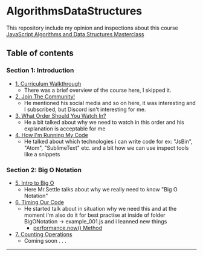 # AlgorithmsDataStructures

This repository include my opinion and inspections about this course [JavaScript Algorithms and Data Structures Masterclass](https://www.udemy.com/course/js-algorithms-and-data-structures-masterclass/?couponCode=JUST4U02223)

## Table of contents
### Section 1: Introduction

- [1. Curriculum Walkthrough](https://www.udemy.com/course/js-algorithms-and-data-structures-masterclass/learn/lecture/8344040#content)
    - There was a brief overview of the course here, I skipped it.
- [2. Join The Community!](https://www.udemy.com/course/js-algorithms-and-data-structures-masterclass/learn/lecture/35421946#content)
    - He mentioned his social media and so on here, it was interesting and I subscribed, but Discord isn't interesting for me.
- [3. What Order Should You Watch In?](https://www.udemy.com/course/js-algorithms-and-data-structures-masterclass/learn/lecture/8344034#content)
  - He a bit talked about why we need to watch in this order and his explanation is acceptable for me
- [4. How I'm Running My Code](https://www.udemy.com/course/js-algorithms-and-data-structures-masterclass/learn/lecture/9816126#content)
    - He talked about which technologies i can write code for ex: "JsBin", "Atom", "SublimeText" etc. and a bit how we can use inspect tools like a snippets

### Section 2: Big O Notation

- [5. Intro to Big O](https://www.udemy.com/course/js-algorithms-and-data-structures-masterclass/learn/lecture/8344044#content)
    - Here Mr.Settle talks about why we really need to know "Big O Notation"
- [6. Timing Our Code](https://www.udemy.com/course/js-algorithms-and-data-structures-masterclass/learn/lecture/8344046#content)
    - He started talk about in situation why we need this and at the moment i'm also do it for best practise at inside of folder BigONotation -> example_001.js and i leanned new things
      - [performance.now() Method](https://www.geeksforgeeks.org/javascript-performance-now-method/)
- [7. Counting Operations](https://www.udemy.com/course/js-algorithms-and-data-structures-masterclass/learn/lecture/8344048#content)
    - Coming soon . . .














------------------------------------------------------------------
<!-- 
![](./design/desktop-design.png)

### Links

- [Solution URL](https://github.com/RaviHamidov/FyloLandingPage)
- [Live Site URL](https://ravihamidov.github.io/FyloLandingPage/)

## My process

### Built with

- Pattern Sass 7 in 1 pattern `Fixed it for MySelf`


- My SASS Folder Structure (for this Project)
  - css
    - main.css
  - sass 
    - base
      - _reset.scss
      - _typography.scss
    - abstarcts
      - _colors.scss
      - _mixins.scss
      - _variables.scss
    - layout
      - _borders.scss
      - _flex.scss
      - _grid.scss
      - _margins.scss
      - _paddings.scss
      - _positions.

- Website - [TheHamidov42]( thehamidov42.herokuapp.com)
- Frontend Mentor - [@RaviHamidov](https://www.frontendmentor.io/profile/@RaviHamidov)
- Twitter - [@RaviHamidov](https://www.twitter.com/@RaviHamidov)
- Instagram - [@RaviHamidov](https://www.instagram.com/ravihamidov/) -->
